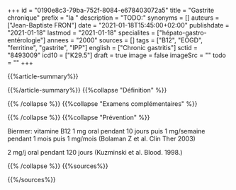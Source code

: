 +++
id = "0190e8c3-79ba-752f-8084-e678403072a5"
title = "Gastrite chronique"
prefix = "la "
description = "TODO:"
synonyms = []
auteurs = ["Jean-Baptiste FRON"]
date = "2021-01-18T15:45:00+02:00"
publishdate = "2021-01-18"
lastmod = "2021-01-18"
specialites = ["hépato-gastro-entérologie"]
annees = "2000"
sources = []
tags = ["B12", "EOGD", "ferritine", "gastrite", "IPP"]
english = ["Chronic gastritis"]
sctid = "8493009"
icd10 = ["K29.5"]
draft = true
image = false
imageSrc = ""
todo = ""
+++

{{%article-summary%}}



{{%/article-summary%}}
{{%collapse "Définition" %}}



{{% /collapse %}}
{{%collapse "Examens complémentaires" %}}


{{% /collapse %}}
{{%collapse "Prévention" %}}

Biermer: vitamine B12 1 mg oral pendant 10 jours puis 1 mg/semaine pendant 1 mois puis 1 mg/mois (Bolaman Z et al. Clin Ther 2003)

2 mg/j oral pendant 120 jours (Kuzminski et al. Blood. 1998.)

{{% /collapse %}}
{{%sources%}}



{{%/sources%}}
